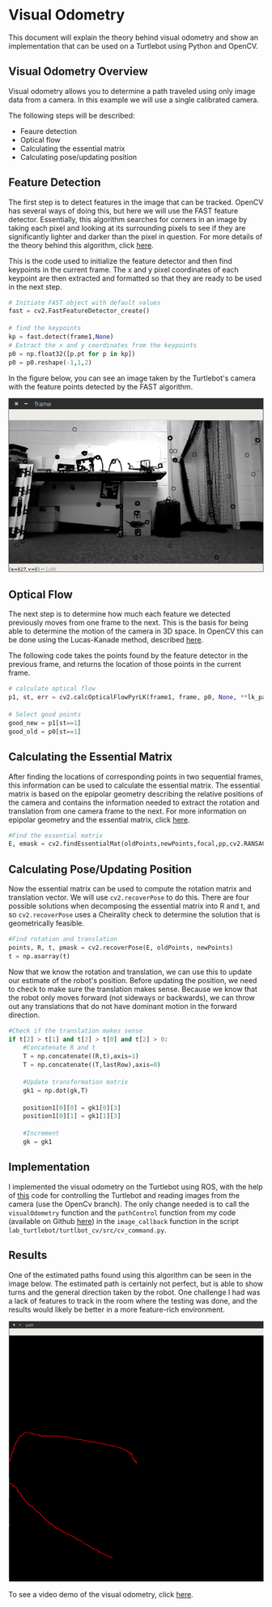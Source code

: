 # Visual Odometry

This document will explain the theory behind visual odometry and show an implementation that can be used on a Turtlebot using Python and OpenCV.

## Visual Odometry Overview

Visual odometry allows you to determine a path traveled using only image data from a camera. In this example we will use a single calibrated camera.

The following steps will be described:

-  Feaure detection
-  Optical flow
-  Calculating the essential matrix
-  Calculating pose/updating position

## Feature Detection

The first step is to detect features in the image that can be tracked. OpenCV has several ways of doing this, but here we will use the FAST feature detector. Essentially, this algorithm searches for corners in an image by taking each pixel and looking at its surrounding pixels to see if they are significantly lighter and darker than the pixel in question. For more details of the theory behind this algorithm, click [here](https://docs.opencv.org/3.0-beta/doc/py_tutorials/py_feature2d/py_fast/py_fast.html).

This is the code used to initialize the feature detector and then find keypoints in the current frame. The x and y pixel coordinates of each keypoint are then extracted and formatted so that they are ready to be used in the next step.

```python
# Initiate FAST object with default values
fast = cv2.FastFeatureDetector_create()

# find the keypoints
kp = fast.detect(frame1,None)
# Extract the x and y coordinates from the keypoints
p0 = np.float32([p.pt for p in kp])
p0 = p0.reshape(-1,1,2)
```
In the figure below, you can see an image taken by the Turtlebot's camera with the feature points detected by the FAST algorithm.

![FASTfeatures](FASTfeatures2.png)

## Optical Flow

The next step is to determine how much each feature we detected previously moves from one frame to the next. This is the basis for being able to determine the motion of the camera in 3D space. In OpenCV this can be done using the Lucas-Kanade method, described [here](https://docs.opencv.org/3.3.1/d7/d8b/tutorial_py_lucas_kanade.html).

The following code takes the points found by the feature detector in the previous frame, and returns the location of those points in the current frame.

```python
# calculate optical flow
p1, st, err = cv2.calcOpticalFlowPyrLK(frame1, frame, p0, None, **lk_params)

# Select good points
good_new = p1[st==1]
good_old = p0[st==1]
```

## Calculating the Essential Matrix

After finding the locations of corresponding points in two sequential frames, this information can be used to calculate the essential matrix. The essential matrix is based on the epipolar geometry describing the relative positions of the camera and contains the information needed to extract the rotation and translation from one camera frame to the next. For more information on epipolar geometry and the essential matrix, click [here](https://docs.opencv.org/3.1.0/da/de9/tutorial_py_epipolar_geometry.html).

```python
#Find the essential matrix
E, emask = cv2.findEssentialMat(oldPoints,newPoints,focal,pp,cv2.RANSAC,0.999,1.0)
```

## Calculating Pose/Updating Position

Now the essential matrix can be used to compute the rotation matrix and translation vector. We will use `cv2.recoverPose` to do this. There are four possible solutions when decomposing the essential matrix into R and t, and so `cv2.recoverPose` uses a Cheirality check to determine the solution that is geometrically feasible.

```python
#Find rotation and translation
points, R, t, pmask = cv2.recoverPose(E, oldPoints, newPoints)
t = np.asarray(t)
```

Now that we know the rotation and translation, we can use this to update our estimate of the robot's position. Before updating the position, we need to check to make sure the translation makes sense. Because we know that the robot only moves forward (not sideways or backwards), we can throw out any translations that do not have dominant motion in the forward direction.

```python
#Check if the translation makes sense
if t[2] > t[1] and t[2] > t[0] and t[2] > 0:
    #Concatenate R and t
    T = np.concatenate((R,t),axis=1)
    T = np.concatenate((T,lastRow),axis=0)

    #Update transformation matrix
    gk1 = np.dot(gk,T)

    position1[0][0] = gk1[0][3]
    position1[0][1] = gk1[1][3]

    #Increment
    gk = gk1
```

## Implementation

I implemented the visual odometry on the Turtlebot using ROS, with the help of [this](https://github.com/goromal/lab_turtlebot) code for controlling the Turtlebot and reading images from the camera (use the OpenCv branch). The only change needed is to call the `visualOdometry` function and the `pathControl` function from my code (available on Github [here](https://github.com/keenan573/visual-odometry)) in the `image_callback` function in the script `lab_turtlebot/turtlbot_cv/src/cv_command.py`.

## Results

One of the estimated paths found using this algorithm can be seen in the image below. The estimated path is certainly not perfect, but is able to show turns and the general direction taken by the robot. One challenge I had was a lack of features to track in the room where the testing was done, and the results would likely be better in a more feature-rich environment.

![path](pathcropped-01.png)

To see a video demo of the visual odometry, click [here](https://youtu.be/h1oka5SFms8).